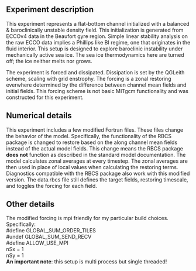 ## Experiment description
This experiment represents a flat-bottom channel initialized with a balanced & baroclinically unstable
density field. This initialization is generated from ECCOv4 data in the Beaufort gyre region.
Simple linear stability analysis on the raw ECCO data implies a Phillips like BI regime, one that
originates in the fluid interior. This setup is designed to explore baroclinic instability under
mechanically active sea ice. The sea ice thermodynamics here are turned off; the ice neither melts nor
grows.

The experiment is forced and dissipated. Dissipation is set by the QGLeith scheme, scaling with grid
enstrophy. The forcing is a zonal restoring everwhere determined by the difference between channel mean
fields and initial fields. This forcing scheme is not basic MITgcm functionality and was constructed
for this experiment.

## Numerical details
This experiment includes a few modified Fortran files. These files change the behavior of the model.
Specifically, the functionality of the RBCS package is changed to restore based on
the along channel mean fields instead of the actual model fields. This change means the RBCS package
**does not** function as described in the standard model documentation. The model calculates zonal
averages at every timestep. The zonal averages are then used in place of local values when
calculating the restoring terms. Diagnostics compatible with the RBCS package also work
with this modified version. The data.rbcs file still defines the target fields, restoring timescale, and
toggles the forcing for each field.

## Other details
The modified forcing is mpi friendly for my particular build choices.\
Specifically:\
#define GLOBAL_SUM_ORDER_TILES\
#undef GLOBAL_SUM_SEND_RECV\
#define ALLOW_USE_MPI\
nSx = 1\
nSy = 1\
**An important note**: this setup is multi process but single threaded!
